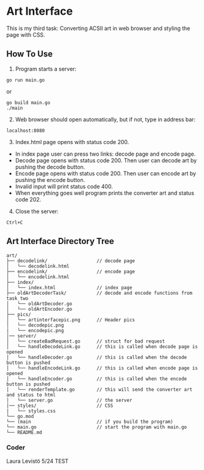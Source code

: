 # Art Interface

This is my third task: Converting ACSII art in web browser and styling the page with CSS.


## How To Use

1. Program starts a server:

```
go run main.go
```

or

```
go build main.go
./main
```

2.  Web browser should open automatically, but if not, type in address bar:

```
localhost:8080
```

3. Index.html page opens with status code 200.

*  In index page user can press two links: decode page and encode page.
*  Decode page opens with status code 200. Then user can decode art by pushing the decode button.
*  Encode page opens with status code 200. Then user can encode art by pushing the encode button.
*  Invalid input will print status code 400.
*  When everything goes well program prints the converter art and status code 202.

4. Close the server:

```
Ctrl+C
```


## Art Interface Directory Tree

```
art/
├── decodelink/                  // decode page
│   └── decodelink.html
├── encodelink/                  // encode page
│   └── encodelink.html
├── index/    
│   └── index.html               // index page
├── oldArtDecoderTask/           // decode and encode functions from task two
│   └── oldArtDecoder.go
│   └── oldArtEncoder.go
├── pics/
│   └── artinterfacepic.png      // Header pics
│   └── decodepic.png
|   └── encodepic.png
│── server/ 
│   └── createBadRequest.go      // struct for bad request
│   └── handleDecodeLink.go      // this is called when decode page is opened
│   └── handleDecoder.go         // this is called when the decode button is pushed
│   └── handleEncodeLink.go      // this is called when encode page is opened
│   └── handleEncoder.go         // this is called when the encode button is pushed
│   └── renderTemplate.go        // this will send the converter art and status to html
│   └── server.go                // the server  
|── styles/                      // CSS
|   └── styles.css
└── go.mod
└── (main                        // if you build the program)
└── main.go                      // start the program with main.go
└── README.md                
```

### Coder

Laura Levistö 5/24
TEST